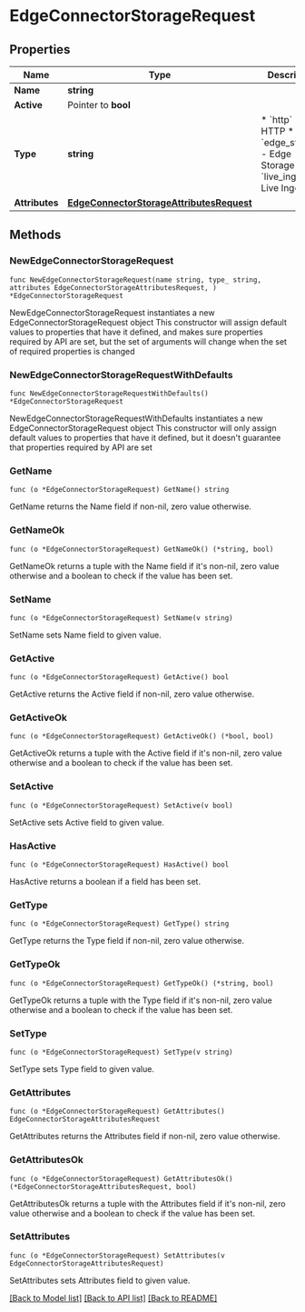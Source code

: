 # EdgeConnectorStorageRequest

## Properties

Name | Type | Description | Notes
------------ | ------------- | ------------- | -------------
**Name** | **string** |  | 
**Active** | Pointer to **bool** |  | [optional] 
**Type** | **string** | * &#x60;http&#x60; - HTTP * &#x60;edge_storage&#x60; - Edge Storage * &#x60;live_ingest&#x60; - Live Ingest | 
**Attributes** | [**EdgeConnectorStorageAttributesRequest**](EdgeConnectorStorageAttributesRequest.md) |  | 

## Methods

### NewEdgeConnectorStorageRequest

`func NewEdgeConnectorStorageRequest(name string, type_ string, attributes EdgeConnectorStorageAttributesRequest, ) *EdgeConnectorStorageRequest`

NewEdgeConnectorStorageRequest instantiates a new EdgeConnectorStorageRequest object
This constructor will assign default values to properties that have it defined,
and makes sure properties required by API are set, but the set of arguments
will change when the set of required properties is changed

### NewEdgeConnectorStorageRequestWithDefaults

`func NewEdgeConnectorStorageRequestWithDefaults() *EdgeConnectorStorageRequest`

NewEdgeConnectorStorageRequestWithDefaults instantiates a new EdgeConnectorStorageRequest object
This constructor will only assign default values to properties that have it defined,
but it doesn't guarantee that properties required by API are set

### GetName

`func (o *EdgeConnectorStorageRequest) GetName() string`

GetName returns the Name field if non-nil, zero value otherwise.

### GetNameOk

`func (o *EdgeConnectorStorageRequest) GetNameOk() (*string, bool)`

GetNameOk returns a tuple with the Name field if it's non-nil, zero value otherwise
and a boolean to check if the value has been set.

### SetName

`func (o *EdgeConnectorStorageRequest) SetName(v string)`

SetName sets Name field to given value.


### GetActive

`func (o *EdgeConnectorStorageRequest) GetActive() bool`

GetActive returns the Active field if non-nil, zero value otherwise.

### GetActiveOk

`func (o *EdgeConnectorStorageRequest) GetActiveOk() (*bool, bool)`

GetActiveOk returns a tuple with the Active field if it's non-nil, zero value otherwise
and a boolean to check if the value has been set.

### SetActive

`func (o *EdgeConnectorStorageRequest) SetActive(v bool)`

SetActive sets Active field to given value.

### HasActive

`func (o *EdgeConnectorStorageRequest) HasActive() bool`

HasActive returns a boolean if a field has been set.

### GetType

`func (o *EdgeConnectorStorageRequest) GetType() string`

GetType returns the Type field if non-nil, zero value otherwise.

### GetTypeOk

`func (o *EdgeConnectorStorageRequest) GetTypeOk() (*string, bool)`

GetTypeOk returns a tuple with the Type field if it's non-nil, zero value otherwise
and a boolean to check if the value has been set.

### SetType

`func (o *EdgeConnectorStorageRequest) SetType(v string)`

SetType sets Type field to given value.


### GetAttributes

`func (o *EdgeConnectorStorageRequest) GetAttributes() EdgeConnectorStorageAttributesRequest`

GetAttributes returns the Attributes field if non-nil, zero value otherwise.

### GetAttributesOk

`func (o *EdgeConnectorStorageRequest) GetAttributesOk() (*EdgeConnectorStorageAttributesRequest, bool)`

GetAttributesOk returns a tuple with the Attributes field if it's non-nil, zero value otherwise
and a boolean to check if the value has been set.

### SetAttributes

`func (o *EdgeConnectorStorageRequest) SetAttributes(v EdgeConnectorStorageAttributesRequest)`

SetAttributes sets Attributes field to given value.



[[Back to Model list]](../README.md#documentation-for-models) [[Back to API list]](../README.md#documentation-for-api-endpoints) [[Back to README]](../README.md)


